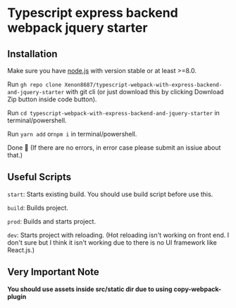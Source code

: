 # Typescript express backend webpack jquery starter

## Installation

Make sure you have [node.js](https://nodejs.dev) with version stable or at least >=8.0.

Run `gh repo clone Xenon8687/typescript-webpack-with-express-backend-and-jquery-starter` with git cli (or just download this by clicking Download Zip button inside code button).

Run `cd typescript-webpack-with-express-backend-and-jquery-starter` in terminal/powershell.

Run `yarn add` or`npm i` in terminal/powershell.

Done 🎉️ (If there are no errors, in error case please submit an issiue about that.)

## Useful Scripts

`start`: Starts existing build. You should use build script before use this.

`build`: Builds project.

`prod`: Builds and starts project.

`dev`: Starts project with reloading. (Hot reloading isn't working on front end. I don't sure but I think it isn't working due to there is no UI framework like React.js.)

## Very Important Note

**You should use assets inside src/static dir due to using copy-webpack-plugin**
